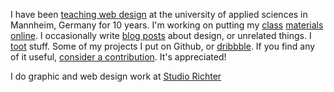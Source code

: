 I have been [teaching web design](https://www.gestaltung.hs-mannheim.de/fakultaet/menschen/lehrbeauftragte/) at the university of applied sciences in Mannheim, Germany for 10 years. I'm working on putting my [class](https://github.com/oelna/hsma-int) [materials](https://github.com/oelna/hsma-html) [online](https://github.com/oelna/hsma-int-slides). I occasionally write [blog posts](https://oelna.de/blog/) about design, or unrelated things. I [toot](https://mas.to/@oelna) stuff. Some of my projects I put on Github, or [dribbble](https://dribbble.com/oelna). If you find any of it useful, [consider a contribution](https://github.com/sponsors/oelna). It's appreciated!

I do graphic and web design work at [Studio Richter](https://richter.studio)


